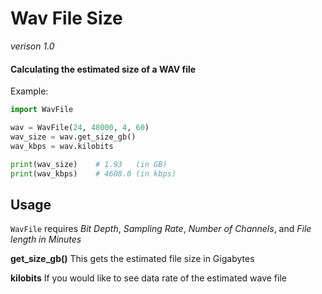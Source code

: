 # Wav File Size
*verison 1.0*
#### Calculating the estimated size of a WAV file

Example:
``` python
import WavFile

wav = WavFile(24, 48000, 4, 60)
wav_size = wav.get_size_gb()
wav_kbps = wav.kilobits

print(wav_size)    # 1.93   (in GB)
print(wav_kbps)    # 4608.0 (in kbps)

```

## Usage
`WavFile` requires *Bit Depth*, *Sampling Rate*, *Number of Channels*, and *File length in Minutes*

**get_size_gb()**
This gets the estimated file size in Gigabytes

**kilobits**
If you would like to see data rate of the estimated wave file
